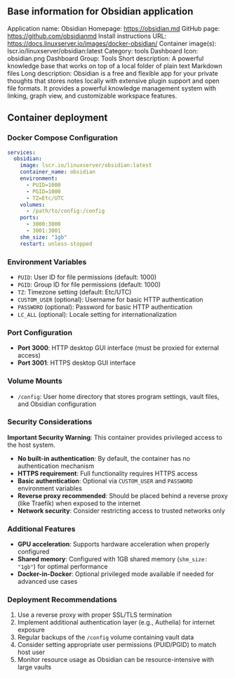 ## Base information for Obsidian application

Application name: Obsidian
Homepage: https://obsidian.md
GitHub page: https://github.com/obsidianmd
Install instructions URL: https://docs.linuxserver.io/images/docker-obsidian/
Container image(s): lscr.io/linuxserver/obsidian:latest
Category: tools
Dashboard Icon: obsidian.png
Dashboard Group: Tools
Short description: A powerful knowledge base that works on top of a local folder of plain text Markdown files
Long description: Obsidian is a free and flexible app for your private thoughts that stores notes locally with extensive plugin support and open file formats. It provides a powerful knowledge management system with linking, graph view, and customizable workspace features.

## Container deployment

### Docker Compose Configuration

```yaml
services:
  obsidian:
    image: lscr.io/linuxserver/obsidian:latest
    container_name: obsidian
    environment:
      - PUID=1000
      - PGID=1000
      - TZ=Etc/UTC
    volumes:
      - /path/to/config:/config
    ports:
      - 3000:3000
      - 3001:3001
    shm_size: "1gb"
    restart: unless-stopped
```

### Environment Variables

- `PUID`: User ID for file permissions (default: 1000)
- `PGID`: Group ID for file permissions (default: 1000)
- `TZ`: Timezone setting (default: Etc/UTC)
- `CUSTOM_USER` (optional): Username for basic HTTP authentication
- `PASSWORD` (optional): Password for basic HTTP authentication
- `LC_ALL` (optional): Locale setting for internationalization

### Port Configuration

- **Port 3000**: HTTP desktop GUI interface (must be proxied for external access)
- **Port 3001**: HTTPS desktop GUI interface

### Volume Mounts

- `/config`: User home directory that stores program settings, vault files, and Obsidian configuration

### Security Considerations

**Important Security Warning**: This container provides privileged access to the host system.

- **No built-in authentication**: By default, the container has no authentication mechanism
- **HTTPS requirement**: Full functionality requires HTTPS access
- **Basic authentication**: Optional via `CUSTOM_USER` and `PASSWORD` environment variables
- **Reverse proxy recommended**: Should be placed behind a reverse proxy (like Traefik) when exposed to the internet
- **Network security**: Consider restricting access to trusted networks only

### Additional Features

- **GPU acceleration**: Supports hardware acceleration when properly configured
- **Shared memory**: Configured with 1GB shared memory (`shm_size: "1gb"`) for optimal performance
- **Docker-in-Docker**: Optional privileged mode available if needed for advanced use cases

### Deployment Recommendations

1. Use a reverse proxy with proper SSL/TLS termination
2. Implement additional authentication layer (e.g., Authelia) for internet exposure
3. Regular backups of the `/config` volume containing vault data
4. Consider setting appropriate user permissions (PUID/PGID) to match host user
5. Monitor resource usage as Obsidian can be resource-intensive with large vaults
